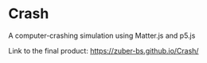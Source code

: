 # Crash
A computer-crashing simulation using Matter.js and p5.js

Link to the final product:
https://zuber-bs.github.io/Crash/
